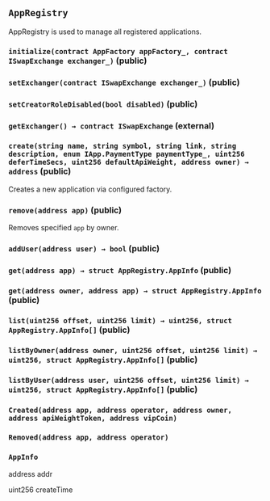 ## `AppRegistry`



AppRegistry is used to manage all registered applications.


### `initialize(contract AppFactory appFactory_, contract ISwapExchange exchanger_)` (public)





### `setExchanger(contract ISwapExchange exchanger_)` (public)





### `setCreatorRoleDisabled(bool disabled)` (public)





### `getExchanger() → contract ISwapExchange` (external)





### `create(string name, string symbol, string link, string description, enum IApp.PaymentType paymentType_, uint256 deferTimeSecs, uint256 defaultApiWeight, address owner) → address` (public)



Creates a new application via configured factory.

### `remove(address app)` (public)



Removes specified `app` by owner.

### `addUser(address user) → bool` (public)





### `get(address app) → struct AppRegistry.AppInfo` (public)





### `get(address owner, address app) → struct AppRegistry.AppInfo` (public)





### `list(uint256 offset, uint256 limit) → uint256, struct AppRegistry.AppInfo[]` (public)





### `listByOwner(address owner, uint256 offset, uint256 limit) → uint256, struct AppRegistry.AppInfo[]` (public)





### `listByUser(address user, uint256 offset, uint256 limit) → uint256, struct AppRegistry.AppInfo[]` (public)






### `Created(address app, address operator, address owner, address apiWeightToken, address vipCoin)`





### `Removed(address app, address operator)`






### `AppInfo`


address addr


uint256 createTime




